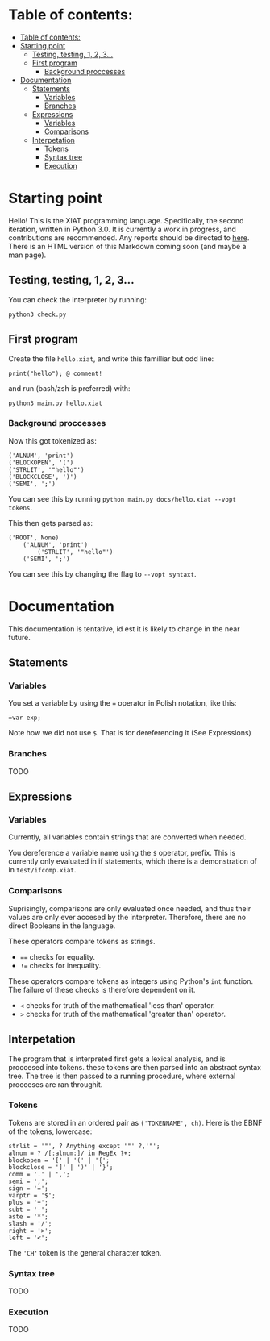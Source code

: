 
# Table of contents:

- [Table of contents:](#table-of-contents)
- [Starting point](#starting-point)
	- [Testing, testing, 1, 2, 3...](#testing-testing-1-2-3)
	- [First program](#first-program)
		- [Background proccesses](#background-proccesses)
- [Documentation](#documentation)
	- [Statements](#statements)
		- [Variables](#variables)
		- [Branches](#branches)
	- [Expressions](#expressions)
		- [Variables](#variables-1)
		- [Comparisons](#comparisons)
	- [Interpetation](#interpetation)
		- [Tokens](#tokens)
		- [Syntax tree](#syntax-tree)
		- [Execution](#execution)


# Starting point

Hello! This is the XIAT programming language.
Specifically, the second iteration, written in Python 3.0.
It is currently a work in progress, and contributions are recommended.
Any reports should be directed to [here](https://github.com/xiat-lang/xiat-IT2/issues).
There is an HTML version of this Markdown coming soon (and maybe a man page).

## Testing, testing, 1, 2, 3...
You can check the interpreter by running:
```
python3 check.py
```

## First program

Create the file `hello.xiat`, and write this familliar but odd line:
```
print("hello"); @ comment!
```
and run (bash/zsh is preferred) with:
```
python3 main.py hello.xiat
```

### Background proccesses

Now this got tokenized as:
```
('ALNUM', 'print')
('BLOCKOPEN', '(')
('STRLIT', '"hello"')
('BLOCKCLOSE', ')')
('SEMI', ';')
```
You can see this by running `python main.py docs/hello.xiat --vopt tokens`.

This then gets parsed as:
```
('ROOT', None)
	('ALNUM', 'print')
		('STRLIT', '"hello"')
	('SEMI', ';')
```
You can see this by changing the flag to `--vopt syntaxt`.

# Documentation

This documentation is tentative, id est it is likely to change in the near future.

## Statements

### Variables

You set a variable by using the `=` operator in Polish notation, like this:
```
=var exp;
```
Note how we did not use `$`. That is for dereferencing it (See Expressions)

### Branches

TODO

## Expressions

### Variables

Currently, all variables contain strings that are converted when needed.

You dereference a variable name using the `$` operator, prefix.
This is currently only evaluated in if statements, which
there is a demonstration of in `test/ifcomp.xiat`.

### Comparisons

Suprisingly, comparisons are only evaluated once needed,
and thus their values are only ever accesed by the interpreter.
Therefore, there are no direct Booleans in the language.

These operators compare tokens as strings.
- `==` checks for equality.
- `!=` checks for inequality.

These operators compare tokens as integers using Python's `int` function.
The failure of these checks is therefore dependent on it.
- `<` checks for truth of the mathematical 'less than' operator.
- `>` checks for truth of the mathematical 'greater than' operator.

## Interpetation

The program that is interpreted first gets a lexical analysis,
and is proccesed into tokens. these tokens are then parsed into an
abstract syntax tree. The tree is then passed to a running
procedure, where external procceses are ran throughit.

### Tokens

Tokens are stored in an ordered pair as `('TOKENNAME', ch)`.
Here is the EBNF of the tokens, lowercase:
```
strlit = '"', ? Anything except '"' ?,'"';
alnum = ? /[:alnum:]/ in RegEx ?+;
blockopen = '[' | '(' | '{';
blockclose = ']' | ')' | '}';
comm = '.' | ',';
semi = ';';
sign = '=';
varptr = '$';
plus = '+';
subt = '-';
aste = '*';
slash = '/';
right = '>';
left = '<';
```
The `'CH'` token is the general character token.

### Syntax tree

TODO

### Execution

TODO
